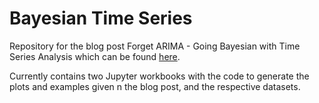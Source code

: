 # Bayesian Time Series

Repository for the blog post Forget ARIMA - Going Bayesian with Time Series Analysis which can be found [here](https://www.embecosm.com/2021/12/17/forget-arima-going-bayesian-with-time-series-analysis).

Currently contains two Jupyter workbooks with the code to generate the plots and examples given n the blog post, and the respective datasets.
